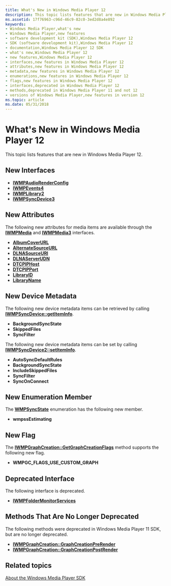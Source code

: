 ```yaml
---
title: What's New in Windows Media Player 12
description: This topic lists features that are new in Windows Media Player 12.
ms.assetid: 17f76963-c96d-46c9-82c0-3ed2d8a4e892
keywords:
- Windows Media Player,what's new
- Windows Media Player,new features
- software development kit (SDK),Windows Media Player 12
- SDK (software development kit),Windows Media Player 12
- documentation,Windows Media Player 12 SDK
- what's new,Windows Media Player 12
- new features,Windows Media Player 12
- interfaces,new features in Windows Media Player 12
- attributes,new features in Windows Media Player 12
- metadata,new features in Windows Media Player 12
- enumerations,new features in Windows Media Player 12
- flags,new features in Windows Media Player 12
- interfaces,deprecated in Windows Media Player 12
- methods,deprecated in Windows Media Player 11 and not 12
- versions of Windows Media Player,new features in version 12
ms.topic: article
ms.date: 05/31/2018
---
```


# What's New in Windows Media Player 12

This topic lists features that are new in Windows Media Player 12.

## New Interfaces

-   [**IWMPAudioRenderConfig**](/previous-versions/windows/desktop/api/wmprealestate/nn-wmprealestate-iwmpaudiorenderconfig)
-   [**IWMPEvents4**](/previous-versions/windows/desktop/api/wmp/nn-wmp-iwmpevents4)
-   [**IWMPLibrary2**](/previous-versions/windows/desktop/api/wmp/nn-wmp-iwmplibrary2)
-   [**IWMPSyncDevice3**](/previous-versions/windows/desktop/api/wmp/nn-wmp-iwmpsyncdevice3)

## New Attributes

The following new attributes for media items are available through the [**IWMPMedia**](/previous-versions/windows/desktop/api/wmp/nn-wmp-iwmpmedia) and [**IWMPMedia3**](/previous-versions/previous-versions/windows/desktop/api/wmp/nn-wmp-iwmpmedia3) interfaces.

-   [**AlbumCoverURL**](wm-albumcoverurl-attribute.md)
-   [**AlternateSourceURL**](alternatesourceurl-attribute.md)
-   [**DLNASourceURI**](dlnasourceuri-attribute.md)
-   [**DLNAServerUDN**](dlnaserverudn-attribute.md)
-   [**DTCPIPHost**](dtcpiphost-attribute.md)
-   [**DTCPIPPort**](dtcpipport-attribute.md)
-   [**LibraryID**](libraryid-attribute.md)
-   [**LibraryName**](libraryname-attribute.md)

## New Device Metadata

The following new device metadata items can be retrieved by calling [**IWMPSyncDevice::getItemInfo**](/previous-versions/windows/desktop/api/wmp/nf-wmp-iwmpsyncdevice-getiteminfo).

-   **BackgroundSyncState**
-   **SkippedFiles**
-   **SyncFilter**

The following new device metadata items can be set by calling [**IWMPSyncDevice2::setItemInfo**](/previous-versions/windows/desktop/api/wmp/nf-wmp-iwmpsyncdevice2-setiteminfo).

-   **AutoSyncDefaultRules**
-   **BackgroundSyncState**
-   **IncludeSkippedFiles**
-   **SyncFilter**
-   **SyncOnConnect**

## New Enumeration Member

The [**WMPSyncState**](https://docs.microsoft.com/windows/desktop/api/wmp/ne-wmp-wmpsyncstate) enumeration has the following new member.

-   **wmpssEstimating**

## New Flag

The [**IWMPGraphCreation::GetGraphCreationFlags**](/previous-versions/windows/desktop/api/wmpservices/nf-wmpservices-iwmpgraphcreation-getgraphcreationflags) method supports the following new flag.

-   **WMPGC\_FLAGS\_USE\_CUSTOM\_GRAPH**

## Deprecated Interface

The following interface is deprecated.

-   [**IWMPFolderMonitorServices**](/previous-versions/windows/desktop/api/wmp/nn-wmp-iwmpfoldermonitorservices)

## Methods That Are No Longer Deprecated

The following methods were deprecated in Windows Media Player 11 SDK, but are no longer deprecated.

-   [**IWMPGraphCreation::GraphCreationPreRender**](/previous-versions/windows/desktop/api/wmpservices/nf-wmpservices-iwmpgraphcreation-graphcreationprerender)
-   [**IWMPGraphCreation::GraphCreationPostRender**](/previous-versions/windows/desktop/api/wmpservices/nf-wmpservices-iwmpgraphcreation-graphcreationpostrender)

## Related topics

<dl> <dt>

[About the Windows Media Player SDK](about-the-windows-media-player-sdk.md)
</dt> </dl>

 

 




